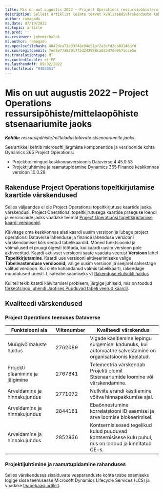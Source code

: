 ```yaml
---
title: Mis on uut augustis 2022 – Project Operations ressursipõhiste/mittelaopõhiste stsenaariumite jaoks
description: Sellest artiklist leiate teavet kvaliteedivärskenduste kohta, mis on saadaval Microsofti Dynamics 365 Project Operations 2022. aasta augusti väljaandes ressursipõhiste/varumata stsenaariumide jaoks.
author: ramagadu
ms.date: 07/19/2022
ms.topic: article
ms.prod: ''
ms.reviewer: johnmichalak
ms.author: ramagadu
ms.openlocfilehash: 4042dca72a33f48e04e51af2a3cfd2da83146afd
ms.sourcegitcommit: 7ed8e77a92917f2d242988ca02bd7de9571cce5e
ms.translationtype: MT
ms.contentlocale: et-EE
ms.lasthandoff: 09/02/2022
ms.locfileid: "9403851"
---
```

# <a name="whats-new-august-2022---project-operations-for-resourcenon-stocked-based-scenarios"></a>Mis on uut augustis 2022 – Project Operations ressursipõhiste/mittelaopõhiste stsenaariumite jaoks

_**Kehtib:** ressursipõhiste/mitteladustatavate stsenaariumite jaoks_

See artikkel kehtib microsofti järgmiste komponentide ja versioonide kohta Dynamics 365 Project Operations:

- Projektitoimingud keskkonnaversioonis Dataverse 4.45.0.53
- Projektijuhtimine ja raamatupidamine Dynamics 365 Finance keskkonnas versioon 10.0.28

## <a name="project-operations-dual-write-maps-updates"></a>Rakenduse Project Operations topeltkirjutamise kaartide värskendused

Selles väljaandes ei ole Project Operationsi topeltkirjutuse kaartide jaoks värskendusi. Project Operationsi topeltkijrutusega kaartide praeguse loendi ja versioonide jaoks vaadake teemat [Project Operationsi topeltkirjutamise kaardi versioonid](../environment/resource-dual-write-maps.md).

Käivitage oma keskkonnas alati kaardi uusim versioon ja lubage project operationsi Dataverse lahenduse ja finance lahenduse versiooni värskendamisel kõik seotud tabelikaardid. Mõned funktsioonid ja võimalused ei pruugi õigesti töötada, kui kaardi uusim versioon pole aktiveeritud. Kaardi aktiivset versiooni saate vaadata veerust **Versioon** lehel **Topeltkirjutamine**. Kaardi uue versiooni aktiveerimiseks valige **Tabelivastenduse versioonid**, valige uusim versioon ja seejärel salvestage valitud versioon. Kui olete kohandanud valmis tabelikaarti, rakendage muudatused uuesti. Lisateabe saamiseks vt [Rakenduse elutsükli haldus](/dynamics365/fin-ops-core/dev-itpro/data-entities/dual-write/app-lifecycle-management)

Kui teil tekib kaardi käivitamisel probleem, järgige juhiseid, mis on toodud [tõrkeotsingu juhendi Jaotises Puuduvad tabeli veerud kaardil](/dynamics365/fin-ops-core/dev-itpro/data-entities/dual-write/dual-write-troubleshooting-finops-upgrades#missing-table-columns-issue-on-maps).

## <a name="quality-updates"></a>Kvaliteedi värskendused

### <a name="project-operations-on-dataverse"></a>Project Operations teenuses Dataverse

| Funktsiooni ala | Viitenumber | Kvaliteedi värskendus |
| --- | --- | --- |
|   Müügivõimaluste haldus | 2762089 | Vigade käsitlemine lepingu sulgemisel kadunuks, kui automaatne salvestamine on organisatsioonis keelatud.|
|Projekti plaanimine ja jälgimine | 2767841 | Telemeetria värskendab Projekti olemit Stsenaariumide loomine või värskendamine.|
|Arveldamine ja hinnakujundus | 2771072 | Nullviite erandi käsitlemine võitva hinnapakkumise ajal.|
|Arveldamine ja hinnakujundus | 2844181 |Ebaõnnestumine korrelatsiooni ID saamisel ja arve loomise blokeerimisel.|
|Arveldamine ja hinnakujundus | 2852836 | Kontsernisisesed tegelikud kulud puuduvad kontsernisisese kulu puhul, mis on loodud ja kinnitatud CE-s.|


### <a name="project-management-and-accounting-in-finance"></a>Projektijuhtimine ja raamatupidamine rahanduses

Selles värskenduses sisalduvate veaparanduste kohta teabe saamiseks logige sisse teenusesse Microsoft Dynamics Lifecycle Services (LCS) ja vaadake [teabebaasi artiklit](https://fix.lcs.dynamics.com/Issue/Details?bugId=694438).
